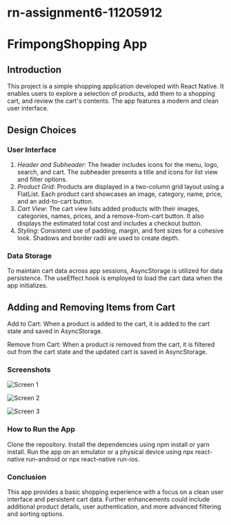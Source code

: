 # rn-assignment6-11205912

# FrimpongShopping App

## Introduction

This project is a simple shopping application developed with React Native. It enables users to explore a selection of products, add them to a shopping cart, and review the cart's contents. The app features a modern and clean user interface.

## Design Choices

### User Interface

1. *Header and Subheader*: The header includes icons for the menu, logo, search, and cart. The subheader presents a title and icons for list view and filter options.
2. *Product Grid*: Products are displayed in a two-column grid layout using a FlatList. Each product card showcases an image, category, name, price, and an add-to-cart button.
3. *Cart View*: The cart view lists added products with their images, categories, names, prices, and a remove-from-cart button. It also displays the estimated total cost and includes a checkout button.
4. *Styling*: Consistent use of padding, margin, and font sizes for a cohesive look. Shadows and border radii are used to create depth.

### Data Storage

To maintain cart data across app sessions, AsyncStorage is utilized for data persistence. The useEffect hook is employed to load the cart data when the app initializes.

## Adding and Removing Items from Cart

Add to Cart: When a product is added to the cart, it is added to the cart state and saved in AsyncStorage.

Remove from Cart: When a product is removed from the cart, it is filtered out from the cart state and the updated cart is saved in AsyncStorage.

### Screenshots

![Screen 1](/Frimpongshoppingapp/screenshot1.jpg)

![Screen 2](/Frimpongshoppingapp/screenshot2.jpg)

![Screen 3](/FrimpongShoppingApp/screenshot3.jpg)
### How to Run the App

Clone the repository.
Install the dependencies using npm install or yarn install.
Run the app on an emulator or a physical device using npx react-native run-android or npx react-native run-ios.

### Conclusion

This app provides a basic shopping experience with a focus on a clean user interface and persistent cart data. Further enhancements could include additional product details, user authentication, and more advanced filtering and sorting options.
